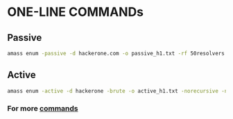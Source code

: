 # ONE-LINE COMMANDs

## Passive
```sh
amass enum -passive -d hackerone.com -o passive_h1.txt -rf 50resolvers.txt
```

## Active
```sh
amass enum -active -d hackerone -brute -o active_h1.txt -norecursive -noalts -rf 50resolvers.txt
```
### For more [commands](https://github.com/OWASP/Amass/blob/master/doc/tutorial.md)
